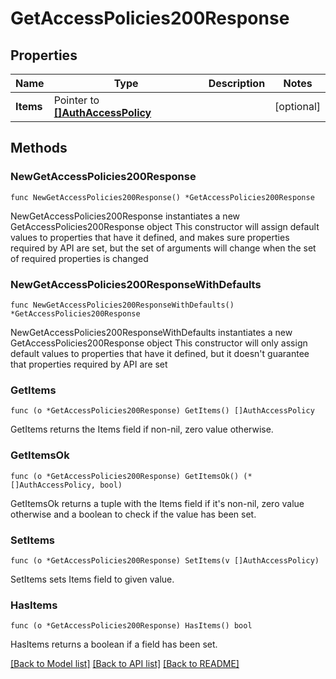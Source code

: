 # GetAccessPolicies200Response

## Properties

Name | Type | Description | Notes
------------ | ------------- | ------------- | -------------
**Items** | Pointer to [**[]AuthAccessPolicy**](AuthAccessPolicy.md) |  | [optional] 

## Methods

### NewGetAccessPolicies200Response

`func NewGetAccessPolicies200Response() *GetAccessPolicies200Response`

NewGetAccessPolicies200Response instantiates a new GetAccessPolicies200Response object
This constructor will assign default values to properties that have it defined,
and makes sure properties required by API are set, but the set of arguments
will change when the set of required properties is changed

### NewGetAccessPolicies200ResponseWithDefaults

`func NewGetAccessPolicies200ResponseWithDefaults() *GetAccessPolicies200Response`

NewGetAccessPolicies200ResponseWithDefaults instantiates a new GetAccessPolicies200Response object
This constructor will only assign default values to properties that have it defined,
but it doesn't guarantee that properties required by API are set

### GetItems

`func (o *GetAccessPolicies200Response) GetItems() []AuthAccessPolicy`

GetItems returns the Items field if non-nil, zero value otherwise.

### GetItemsOk

`func (o *GetAccessPolicies200Response) GetItemsOk() (*[]AuthAccessPolicy, bool)`

GetItemsOk returns a tuple with the Items field if it's non-nil, zero value otherwise
and a boolean to check if the value has been set.

### SetItems

`func (o *GetAccessPolicies200Response) SetItems(v []AuthAccessPolicy)`

SetItems sets Items field to given value.

### HasItems

`func (o *GetAccessPolicies200Response) HasItems() bool`

HasItems returns a boolean if a field has been set.


[[Back to Model list]](../README.md#documentation-for-models) [[Back to API list]](../README.md#documentation-for-api-endpoints) [[Back to README]](../README.md)


